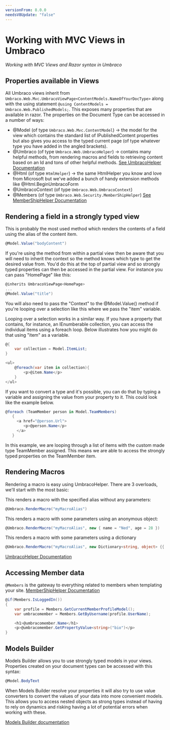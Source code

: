 ```yaml
---
versionFrom: 8.0.0
needsV8Update: "false"
---
```



# Working with MVC Views in Umbraco

_Working with MVC Views and Razor syntax in Umbraco_

## Properties available in Views

All Umbraco views inherit from `Umbraco.Web.Mvc.UmbracoViewPage<ContentModels.NameOfYourDocType>` along with the using statement `@using ContentModels = Umbraco.Web.PublishedModels;`. This exposes many properties that are available in razor. The properties on the Document Type can be accessed in a number of ways:

* @Model (of type `Umbraco.Web.Mvc.ContentModel`) -> the model for the view which contains the standard list of IPublishedContent properties but also gives you access to the typed current page (of type whatever type you have added in the angled brackets).
* @Umbraco (of type `Umbraco.Web.UmbracoHelper`) -> contains many helpful methods, from rendering macros and fields to retrieving content based on an Id and tons of other helpful methods. [See UmbracoHelper Documentation](../../Querying/UmbracoHelper/index.md)
* @Html (of type `HtmlHelper`) -> the same HtmlHelper you know and love from Microsoft but we've added a bunch of handy extension methods like @Html.BeginUmbracoForm
* @UmbracoContext (of type `Umbraco.Web.UmbracoContext`)
* @Members (of type `Umbraco.Web.Security.MemberShipHelper`) [See MemberShipHelper Documentation](../../Querying/MemberShipHelper/index.md)

## Rendering a field in a strongly typed view

This is probably the most used method which renders the contents of a field using the alias of the content item.

```csharp
@Model.Value("bodyContent")
```

If you're using the method from within a partial view then be aware that you will need to inherit the context so the method knows which type to get the desired value from. You'd do this at the top of partial view and so strongly typed properties can then be accessed in the partial view. For instance you can pass "HomePage" like this:

```csharp
@inherits UmbracoViewPage<HomePage>
...
@Model.Value("title")
```

You will also need to pass the "Context" to the @Model.Value() method if you're looping over a selection like this where we pass the "item" variable.

Looping over a selection works in a similar way. If you have a property that contains, for instance, an IEnumberable collection, you can access the individual items using a foreach loop. Below illustrates how you might do that using "item" as a variable.

```csharp
@{
    var collection = Model.ItemList;
}

<ul>
    @foreach(var item in collection){
        <p>@item.Name</p>
    }
</ul>
```
If you want to convert a type and it's possible, you can do that by typing a variable and assigning the value from your property to it. This could look like the example below.
```csharp
@foreach (TeamMember person in Model.TeamMembers)
   {
     <a href="@person.Url">
        <p>@person.Name</p>
     </a>
   }
 ```

In this example, we are looping through a list of items with the custom made type TeamMember assigned. This means we are able to access the strongly typed properties on the TeamMember item.

## <a name="renderingMacros"></a>Rendering Macros

Rendering a macro is easy using UmbracoHelper. There are 3 overloads, we'll start with the most basic:

This renders a macro with the specified alias without any parameters:

```csharp
@Umbraco.RenderMacro("myMacroAlias")
```

This renders a macro with some parameters using an anonymous object:

```csharp
@Umbraco.RenderMacro("myMacroAlias", new { name = "Ned", age = 28 })
```

This renders a macro with some parameters using a dictionary

```csharp
@Umbraco.RenderMacro("myMacroAlias", new Dictionary<string, object> {{ "name", "Ned"}, { "age", 27}})
```

[UmbracoHelper Documentation](../../Querying/UmbracoHelper/index.md)

## Accessing Member data

`@Members` is the gateway to everything related to members when templating your site. [MemberShipHelper Documentation](../../Querying/MemberShipHelper/index.md)

```csharp
@if(Members.IsLoggedIn())
{
    var profile = Members.GetCurrentMemberProfileModel();
    var umbracomember = Members.GetByUsername(profile.UserName);

    <h1>@umbracomember.Name</h1>
    <p>@umbracomember.GetPropertyValue<string>("bio")</p>
}
```

## Models Builder

Models Builder allows you to use strongly typed models in your views.
Properties created on your document types can be accessed with this syntax:

```csharp
@Model.BodyText
```

When Models Builder resolve your properties it will also try to use value converters to convert the values of your data into more convenient models. This allows you to access nested objects as strong types instead of having to rely on dynamics and risking having a lot of potential errors when working with these.

[Models Builder documentation](../Modelsbuilder/)
